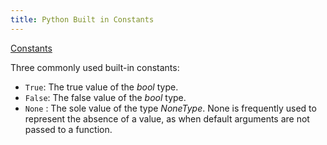 ```yaml
---
title: Python Built in Constants
---
```

<a href='https://docs.python.org/3/library/constants.html' target='_blank' rel='nofollow'>Constants</a>

Three commonly used built-in constants:

*   `True`: The true value of the _bool_ type.
*   `False`: The false value of the _bool_ type.
*   `None` : The sole value of the type _NoneType_. None is frequently used to represent the absence of a value, as when default arguments are not passed to a function.